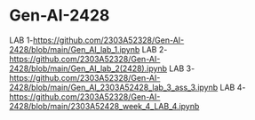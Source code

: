# Gen-AI-2428
LAB 1-https://github.com/2303A52328/Gen-AI-2428/blob/main/Gen_AI_lab_1.ipynb
LAB 2-https://github.com/2303A52328/Gen-AI-2428/blob/main/Gen_AI_lab_2(2428).ipynb
LAB 3-https://github.com/2303A52328/Gen-AI-2428/blob/main/Gen_AI_2303A52428_lab_3_ass_3.ipynb
LAB 4-https://github.com/2303A52328/Gen-AI-2428/blob/main/2303A52428_week_4_LAB_4.ipynb
